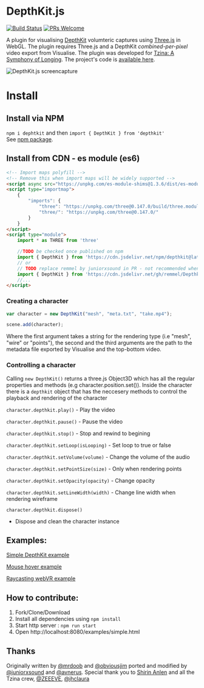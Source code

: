 # DepthKit.js
[![Build Status](https://travis-ci.org/juniorxsound/DepthKit.js.svg?branch=master)](https://travis-ci.org/juniorxsound/DepthKit.js)                [![PRs Welcome](https://img.shields.io/badge/PRs-welcome-brightgreen.svg?style=flat-square)](http://makeapullrequest.com)

A plugin for visualising [DepthKit](http://www.depthkit.tv/) volumteric captures using [Three.js](https://github.com/mrdoob/three.js) in WebGL. The plugin requires Three.js and a DepthKit *combined-per-pixel* video export from Visualise.
The plugin was developed for [Tzina: A Symphony of Longing](https://tzina.space). The project's code is [available here](https://github.com/Avnerus/tzina).

![DepthKit.js screencapture](https://raw.githubusercontent.com/juniorxsound/DepthKit.js/master/assets/gh/wire.gif)

# Install

## Install via NPM

`npm i dephtkit` and then `import { DepthKit } from 'depthkit'`  
See [npm package](https://www.npmjs.com/package/depthkit).  

## Install from CDN - es module (es6)

```html
<!-- Import maps polyfill -->
<!-- Remove this when import maps will be widely supported -->
<script async src="https://unpkg.com/es-module-shims@1.3.6/dist/es-module-shims.js"></script>
<script type="importmap">
    {
        "imports": {
            "three": "https://unpkg.com/three@0.147.0/build/three.module.js",
            "three/": "https://unpkg.com/three@0.147.0/"
        }
    }
</script>
<script type="module">
    import * as THREE from 'three'

    //TODO be checked once published on npm
    import { DepthKit } from 'https://cdn.jsdelivr.net/npm/depthkit@latest/src/depthkit.js'
    // or
    // TODO replace remmel by juniorxsound in PR - not recommended when published on npm
    import { DepthKit } from 'https://cdn.jsdelivr.net/gh/remmel/Depthkit.js/src/depthkit.js'
    //...
</script>
```

### Creating a character
```JavaScript
var character = new DepthKit("mesh", "meta.txt", "take.mp4");

scene.add(character);
```
Where the first argument takes a string for the rendering type (i.e "mesh", "wire" or "points"), the second and the third arguments are the path to the metadata file exported by Visualise and the top-bottom video.

### Controlling a character
Calling ```new DepthKit()``` returns a three.js Object3D which has all the regular properties and methods (e.g character.position.set()). Inside the character there is a ```depthkit``` object that has the neccesery methods to control the playback and rendering of the character

```character.depthkit.play()``` - Play the video

```character.depthkit.pause()``` - Pause the video

```character.depthkit.stop()``` - Stop and rewind to begining

```character.depthkit.setLoop(isLooping)``` - Set loop to true or false

```character.depthkit.setVolume(volume)``` - Change the volume of the audio

```character.depthkit.setPointSize(size)``` - Only when rendering points

```character.depthkit.setOpacity(opacity)``` - Change opacity

```character.depthkit.setLineWidth(width)``` - Change line width when rendering wireframe

```character.depthkit.dispose()```
- Dispose and clean the character instance

## Examples:
[Simple DepthKit example](https://juniorxsound.github.io/Depthkit.js/examples/simple.html)

[Mouse hover example](https://juniorxsound.github.io/Depthkit.js/examples/raycast.html)

[Raycasting webVR example](https://juniorxsound.github.io/Depthkit.js/examples/webxr_raycast.html)

## How to contribute:
1. Fork/Clone/Download
1. Install all dependencies using `npm install`
1. Start http server : `npm run start`  
1. Open http://localhost:8080/examples/simple.html

## Thanks
Originally written by [@mrdoob](https://github.com/mrdoob) and [@obviousjim](https://github.com/obviousjim) ported and modified by [@juniorxsound](https://github.com/juniorxsound) and [@avnerus](https://github.com/Avnerus). Special thank you to [Shirin Anlen](https://github.com/ShirinStar) and all the Tzina crew, [@ZEEEVE](https://github.com/zivschneider), [@jhclaura](https://github.com/jhclaura)
